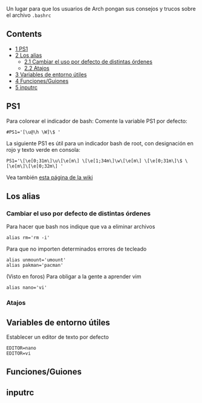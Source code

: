 Un lugar para que los usuarios de Arch pongan sus consejos y trucos sobre el archivo `.bashrc`

## Contents

*   [1 PS1](#PS1)
*   [2 Los alias](#Los_alias)
    *   [2.1 Cambiar el uso por defecto de distintas órdenes](#Cambiar_el_uso_por_defecto_de_distintas_.C3.B3rdenes)
    *   [2.2 Atajos](#Atajos)
*   [3 Variables de entorno útiles](#Variables_de_entorno_.C3.BAtiles)
*   [4 Funciones/Guiones](#Funciones.2FGuiones)
*   [5 inputrc](#inputrc)

## PS1

Para colorear el indicador de bash: Comente la variable PS1 por defecto:

```
#PS1='[\u@\h \W]\$ '

```

La siguiente PS1 es útil para un indicador bash de root, con designación en rojo y texto verde en consola:

```
PS1='\[\e[0;31m\]\u\[\e[m\] \[\e[1;34m\]\w\[\e[m\] \[\e[0;31m\]\$ \[\e[m\]\[\e[0;32m\] '

```

Vea también [esta página de la wiki](/index.php/Colorear_Indicador_Bash_(Espa%C3%B1ol) "Colorear Indicador Bash (Español)")

## Los alias

### Cambiar el uso por defecto de distintas órdenes

Para hacer que bash nos indique que va a eliminar archivos

```
alias rm='rm -i'

```

Para que no importen determinados errores de tecleado

```
alias unmount='umount'
alias pakman='pacman'

```

(Visto en foros) Para obligar a la gente a aprender vim

```
alias nano='vi'

```

### Atajos

## Variables de entorno útiles

Establecer un editor de texto por defecto

```
EDITOR=nano
EDITOR=vi

```

## Funciones/Guiones

## inputrc